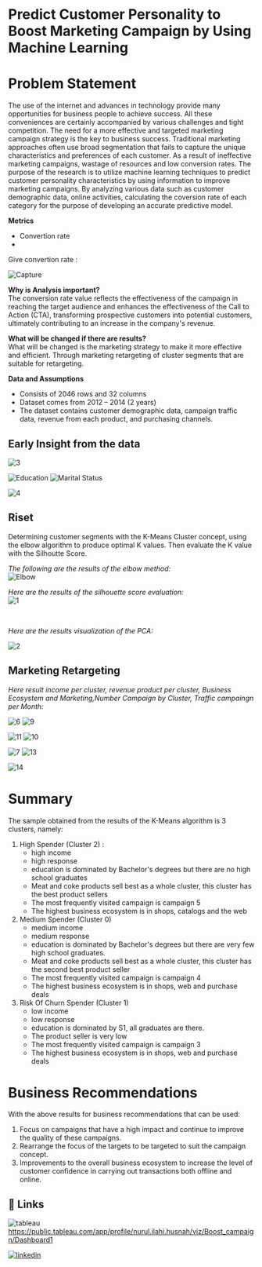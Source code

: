 # Predict Customer Personality to Boost Marketing Campaign by Using Machine Learning
# Problem Statement 
The use of the internet and advances in technology provide many opportunities for business people to achieve success. All these conveniences are certainly accompanied by various challenges and tight competition. The need for a more effective and targeted marketing campaign strategy is the key to business success. Traditional marketing approaches often use broad segmentation that fails to capture the unique characteristics and preferences of each customer. As a result of ineffective marketing campaigns, wastage of resources and low conversion rates. The purpose of the research is to utilize machine learning techniques to predict customer personality characteristics by using information to improve marketing campaigns. By analyzing various data such as customer demographic data, online activities, calculating the coversion rate of each category for the purpose of developing an accurate predictive model.

**Metrics**
- Convertion rate
- 

Give convertion rate :

![Capture](https://github.com/NurulIlahiHusnah/Predict-Customer-Personality-to-Boost-Marketing-Campaign-by-Using-Machine-Learning/assets/125198828/d583da2e-d1e1-40b1-8901-74db1b62d9ef)



**Why is Analysis important?**
<br>The conversion rate value reflects the effectiveness of the campaign in reaching the target audience and enhances the effectiveness of the Call to Action (CTA), transforming prospective customers into potential customers, ultimately contributing to an increase in the company's revenue.<br>

**What will be changed if there are results?**
<br>What will be changed is the marketing strategy to make it more effective and efficient. Through marketing retargeting of cluster segments that are suitable for retargeting.



**Data and Assumptions**
- Consists of 2046 rows and 32 columns
- Dataset comes from 2012 – 2014 (2 years)
- The dataset contains customer demographic data, campaign traffic data, revenue from each product, and purchasing channels. <br>

## Early Insight from the data

![3](https://github.com/NurulIlahiHusnah/Predict-Customer-Personality-to-Boost-Marketing-Campaign-by-Using-Machine-Learning/assets/125198828/e7fd8bc4-2042-4ef9-975e-54a804f1912f)

![Education](https://github.com/NurulIlahiHusnah/Predict-Customer-Personality-to-Boost-Marketing-Campaign-by-Using-Machine-Learning/assets/125198828/d59813a0-71e3-46a7-a027-2048e60d2669)  ![Marital Status](https://github.com/NurulIlahiHusnah/Predict-Customer-Personality-to-Boost-Marketing-Campaign-by-Using-Machine-Learning/assets/125198828/6d98e2a3-2576-4891-a6e1-27463927bbf6)

![4](https://github.com/NurulIlahiHusnah/Predict-Customer-Personality-to-Boost-Marketing-Campaign-by-Using-Machine-Learning/assets/125198828/b988b743-41f2-4bf4-b24e-c82dbebb1fe2)



## Riset

Determining customer segments with the K-Means Cluster concept, using the elbow algorithm to produce optimal K values. Then evaluate the K value with the Silhoutte Score.
<br>

*The following are the results of the elbow method:* 
<br>
![Elbow](https://github.com/NurulIlahiHusnah/Predict-Customer-Personality-to-Boost-Marketing-Campaign-by-Using-Machine-Learning/assets/125198828/d9c7fee1-7ac1-4809-877b-7cb4156176ae)


*Here are the results of the silhouette score evaluation:* <br>
![1](https://github.com/NurulIlahiHusnah/Predict-Customer-Personality-to-Boost-Marketing-Campaign-by-Using-Machine-Learning/assets/125198828/50872d2a-d030-4903-8dfb-7f8338b857c0)


<br>

*Here are the results visualization of the PCA:* 

![2](https://github.com/NurulIlahiHusnah/Predict-Customer-Personality-to-Boost-Marketing-Campaign-by-Using-Machine-Learning/assets/125198828/eba6d2eb-f64c-4ec2-85ca-39abb230a489)


## Marketing Retargeting

*Here result income per cluster, revenue product per cluster, Business Ecosystem and Marketing,Number Campaign by Cluster, Traffic campaingn per Month:* <br>


![6](https://github.com/NurulIlahiHusnah/Predict-Customer-Personality-to-Boost-Marketing-Campaign-by-Using-Machine-Learning/assets/125198828/23bb70c7-2299-4dd4-942d-46436a7a7002)  ![9](https://github.com/NurulIlahiHusnah/Predict-Customer-Personality-to-Boost-Marketing-Campaign-by-Using-Machine-Learning/assets/125198828/2cc8ff2a-15b2-447c-a2d2-41983d9eb91c)

![11](https://github.com/NurulIlahiHusnah/Predict-Customer-Personality-to-Boost-Marketing-Campaign-by-Using-Machine-Learning/assets/125198828/4282fcdb-134a-4d89-b004-5fec449d77d1)   ![10](https://github.com/NurulIlahiHusnah/Predict-Customer-Personality-to-Boost-Marketing-Campaign-by-Using-Machine-Learning/assets/125198828/e7061d88-0310-44c2-ad80-a1af90af8b1e)



![7](https://github.com/NurulIlahiHusnah/Predict-Customer-Personality-to-Boost-Marketing-Campaign-by-Using-Machine-Learning/assets/125198828/f36a077f-a127-4491-af6a-8601268a0172)   ![13](https://github.com/NurulIlahiHusnah/Predict-Customer-Personality-to-Boost-Marketing-Campaign-by-Using-Machine-Learning/assets/125198828/9e514da2-c793-4710-bf2b-bbeec135377c)


![14](https://github.com/NurulIlahiHusnah/Predict-Customer-Personality-to-Boost-Marketing-Campaign-by-Using-Machine-Learning/assets/125198828/d18673dd-92ef-45df-8381-8e0e90581af5)

# Summary
The sample obtained from the results of the K-Means algorithm is 3 clusters, namely:
1. High Spender (Cluster 2) : 
    - high income
    - high response
    - education is dominated by Bachelor's degrees but there are no high school graduates
    - Meat and coke products sell best as a whole cluster, this cluster has the best product sellers
    - The most frequently visited campaign is campaign 5
    - The highest business ecosystem is in shops, catalogs and the web 
2. Medium Spender (Cluster 0)
    - medium income
    - medium response
    - education is dominated by Bachelor's degrees but there are very few high school graduates.
    - Meat and coke products sell best as a whole cluster, this cluster has the second best product seller
    - The most frequently visited campaign is campaign 4
    - The highest business ecosystem is in shops, web and purchase deals
3. Risk Of Churn Spender (Cluster 1)
    - low income
    - low response
    - education is dominated by S1, all graduates are there.
    - The product seller is very low
    - The most frequently visited campaign is campaign 3
    - The highest business ecosystem is in shops, web and purchase deals

# Business Recommendations <br>
With the above results for business recommendations that can be used:

1.  Focus on campaigns that have a high impact and continue to improve the quality of these campaigns.
2. Rearrange the focus of the targets to be targeted to suit the campaign concept.
3. Improvements to the overall business ecosystem to increase the level of customer confidence in carrying out transactions both offline and online.


## 🔗 Links
![tableau](https://img.shields.io/badge/tableau-E97627?style=for-the-badge&logo=tableau&logoColor=white)https://public.tableau.com/app/profile/nurul.ilahi.husnah/viz/Boost_campaign/Dashboard1

[![linkedin](https://img.shields.io/badge/linkedin-0A66C2?style=for-the-badge&logo=linkedin&logoColor=white)](https://www.linkedin.com/in/nurul-ilahi-husnah27/)

